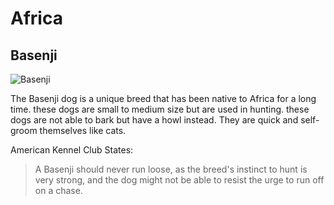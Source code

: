 # Africa 
## Basenji 

![Basenji](https://encrypted-tbn3.gstatic.com/images?q=tbn:ANd9GcTFUYJ081CMkPIcInHE3HJMzmwlFf0u3Ey-OgFRrbx4o_mvCLXx)

The Basenji dog is a unique breed that has been native to Africa for a long time. these dogs are small to medium size but are used in hunting. these dogs are not able to bark but have a howl instead. They are quick and self-groom themselves like cats.

American Kennel Club States:
> A Basenji should never run loose, as the breed's instinct to hunt is very strong, and the dog might not be able to resist the urge to run off on a chase.
